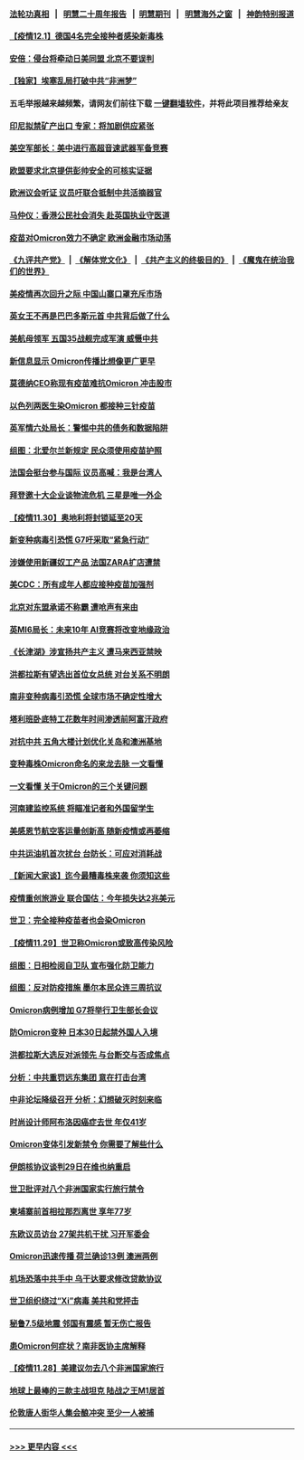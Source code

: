 #### [法轮功真相](https://github.com/gfw-breaker/truth/blob/master/README.md?t=0) &nbsp;&nbsp;|&nbsp;&nbsp; [明慧二十周年报告](https://github.com/gfw-breaker/mh-reports/blob/master/README.md?t=0) &nbsp;&nbsp;|&nbsp;&nbsp;[明慧期刊](https://github.com/gfw-breaker/mh-qikan) &nbsp;&nbsp;|&nbsp;&nbsp; [明慧海外之窗](https://github.com/gfw-breaker/mh-news/blob/master/README.md?t=0) &nbsp;&nbsp;|&nbsp;&nbsp; [神韵特别报道](https://github.com/gfw-breaker/mh-news/blob/master/shenyun.md?t=0)
#### [【疫情12.1】德国4名完全接种者感染新毒株](../pages/nsc418/n13409958.md?t=12011850) 
#### [安倍：侵台将牵动日美同盟 北京不要误判](../pages/nsc418/n13409579.md?t=12011850) 
#### [【独家】埃塞乱局打破中共“非洲梦”](../pages/nsc418/n13408807.md?t=12011850) 
#### 五毛举报越来越频繁，请网友们前往下载 [一键翻墙软件](https://github.com/gfw-breaker/ssr-accounts)，并将此项目推荐给亲友
#### [印尼拟禁矿产出口 专家：将加剧供应紧张](../pages/nsc418/n13409369.md?t=12011850) 
#### [美空军部长：美中进行高超音速武器军备竞赛](../pages/nsc418/n13409243.md?t=12011850) 
#### [欧盟要求北京提供彭帅安全的可核实证据](../pages/nsc418/n13408547.md?t=12011850) 
#### [欧洲议会听证 议员吁联合抵制中共活摘器官](../pages/nsc418/n13408587.md?t=12011850) 
#### [马仲仪：香港公民社会消失 赴英国执业守医道](../pages/nsc418/n13407833.md?t=12011850) 
#### [疫苗对Omicron效力不确定 欧洲金融市场动荡](../pages/nsc418/n13408469.md?t=12011850) 
#### [《九评共产党》](https://github.com/begood0513/9ping.md/blob/master/README.md) &nbsp;|&nbsp; [《解体党文化》](../../../../jtdwh.md/blob/master/README.md)  &nbsp;|&nbsp; [《共产主义的终极目的》](../../../../gczydzjmd.md/blob/master/README.md) &nbsp;|&nbsp; [《魔鬼在统治我们的世界》](../../../../mgztzwmdsj.md/blob/master/README.md) 
#### [美疫情再次回升之际 中国山寨口罩充斥市场](../pages/nsc418/n13408543.md?t=12011850) 
#### [英女王不再是巴巴多斯元首 中共背后做了什么](../pages/nsc418/n13408530.md?t=12011850) 
#### [美航母领军 五国35战舰完成军演 威慑中共](../pages/nsc418/n13408385.md?t=12011850) 
#### [新信息显示 Omicron传播比想像更广更早](../pages/nsc418/n13408299.md?t=12011850) 
#### [莫德纳CEO称现有疫苗难抗Omicron 冲击股市](../pages/nsc418/n13408345.md?t=12011850) 
#### [以色列两医生染Omicron 都接种三针疫苗](../pages/nsc418/n13408369.md?t=12011850) 
#### [英军情六处局长：警惕中共的债务和数据陷阱](../pages/nsc418/n13408206.md?t=12011850) 
#### [组图：北爱尔兰新规定 民众须使用疫苗护照](../pages/nsc418/n13407912.md?t=12011850) 
#### [法国会挺台参与国际 议员高喊：我是台湾人](../pages/nsc418/n13408135.md?t=12011850) 
#### [拜登邀十大企业谈物流危机 三星是唯一外企](../pages/nsc418/n13407954.md?t=12011850) 
#### [【疫情11.30】奥地利将封锁延至20天](../pages/nsc418/n13407543.md?t=12011850) 
#### [新变种病毒引恐慌 G7吁采取“紧急行动”](../pages/nsc418/n13407667.md?t=12011850) 
#### [涉嫌使用新疆奴工产品 法国ZARA扩店遭禁](../pages/nsc418/n13407522.md?t=12011850) 
#### [美CDC：所有成年人都应接种疫苗加强剂](../pages/nsc418/n13407434.md?t=12011850) 
#### [北京对东盟承诺不称霸 遭呛声有来由](../pages/nsc418/n13407371.md?t=12011850) 
#### [英MI6局长：未来10年 AI竞赛将改变地缘政治](../pages/nsc418/n13407208.md?t=12011850) 
#### [《长津湖》涉宣扬共产主义 遭马来西亚禁映](../pages/nsc418/n13406828.md?t=12011850) 
#### [洪都拉斯有望选出首位女总统 对台关系不明朗](../pages/nsc418/n13406567.md?t=12011850) 
#### [南非变种病毒引恐慌 全球市场不确定性增大](../pages/nsc418/n13406757.md?t=12011850) 
#### [塔利班卧底特工花数年时间渗透前阿富汗政府](../pages/nsc418/n13406651.md?t=12011850) 
#### [对抗中共 五角大楼计划优化关岛和澳洲基地](../pages/nsc418/n13406412.md?t=12011850) 
#### [变种毒株Omicron命名的来龙去脉 一文看懂](../pages/nsc418/n13406350.md?t=12011850) 
#### [一文看懂 关于Omicron的三个关键问题](../pages/nsc418/n13406253.md?t=12011850) 
#### [河南建监控系统 将瞄准记者和外国留学生](../pages/nsc418/n13406013.md?t=12011850) 
#### [美感恩节航空客运量创新高 随新疫情或再萎缩](../pages/nsc418/n13406062.md?t=12011850) 
#### [中共运油机首次扰台 台防长：可应对消耗战](../pages/nsc418/n13405781.md?t=12011850) 
#### [【新闻大家谈】迄今最糟毒株来袭 你须知这些](../pages/nsc418/n13405820.md?t=12011850) 
#### [疫情重创旅游业 联合国估：今年损失达2兆美元](../pages/nsc418/n13405848.md?t=12011850) 
#### [世卫：完全接种疫苗者也会染Omicron](../pages/nsc418/n13405633.md?t=12011850) 
#### [【疫情11.29】世卫称Omicron或致高传染风险](../pages/nsc418/n13405459.md?t=12011850) 
#### [组图：日相检阅自卫队 宣布强化防卫能力](../pages/nsc418/n13405592.md?t=12011850) 
#### [组图：反对防疫措施 墨尔本民众连三周抗议](../pages/nsc418/n13405326.md?t=12011850) 
#### [Omicron病例增加 G7将举行卫生部长会议](../pages/nsc418/n13405333.md?t=12011850) 
#### [防Omicron变种 日本30日起禁外国人入境](../pages/nsc418/n13405371.md?t=12011850) 
#### [洪都拉斯大选反对派领先 与台断交与否成焦点](../pages/nsc418/n13405288.md?t=12011850) 
#### [分析：中共重罚远东集团 意在打击台湾](../pages/nsc418/n13405138.md?t=12011850) 
#### [中非论坛降级召开 分析：幻想破灭时刻来临](../pages/nsc418/n13404711.md?t=12011850) 
#### [时尚设计师阿布洛因癌症去世 年仅41岁](../pages/nsc418/n13404497.md?t=12011850) 
#### [Omicron变体引发新禁令 你需要了解些什么](../pages/nsc418/n13402973.md?t=12011850) 
#### [伊朗核协议谈判29日在维也纳重启](../pages/nsc418/n13404574.md?t=12011850) 
#### [世卫批评对八个非洲国家实行旅行禁令](../pages/nsc418/n13404397.md?t=12011850) 
#### [柬埔寨前首相拉那烈离世 享年77岁](../pages/nsc418/n13404125.md?t=12011850) 
#### [东欧议员访台 27架共机干扰 习开军委会](../pages/nsc418/n13404164.md?t=12011850) 
#### [Omicron迅速传播 荷兰确诊13例 澳洲两例](../pages/nsc418/n13404193.md?t=12011850) 
#### [机场恐落中共手中 乌干达要求修改贷款协议](../pages/nsc418/n13404107.md?t=12011850) 
#### [世卫组织绕过“Xi”病毒 美共和党抨击](../pages/nsc418/n13404057.md?t=12011850) 
#### [秘鲁7.5级地震 邻国有震感 暂无伤亡报告](../pages/nsc418/n13403928.md?t=12011850) 
#### [患Omicron何症状？南非医协主席解释](../pages/nsc418/n13403880.md?t=12011850) 
#### [【疫情11.28】美建议勿去八个非洲国家旅行](../pages/nsc418/n13403592.md?t=12011850) 
#### [地球上最棒的三款主战坦克 陆战之王M1居首](../pages/nsc418/n13392449.md?t=12011850) 
#### [伦敦唐人街华人集会酿冲突 至少一人被捕](../pages/nsc418/n13403223.md?t=12011850) 

----
#### [ >>> 更早内容 <<< ](../indexes/nsc418-earlier.md)
